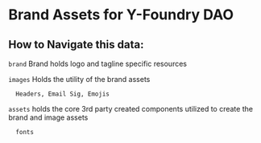 # Brand Assets for Y-Foundry DAO

## How to Navigate this data:

```brand```
  Brand holds logo and tagline specific resources

```images```
  Holds the utility of the brand assets
      
      Headers, Email Sig, Emojis

```assets```
  holds the core 3rd party created components utilized to create the brand and image assets
      
      fonts
